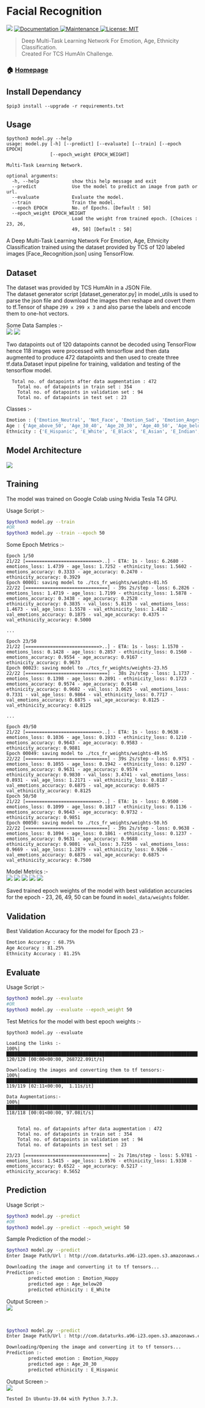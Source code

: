 # Facial Recognition
<p>
  <img src="https://img.shields.io/badge/version-0.0.2-blue.svg?cacheSeconds=2592000" />
  <a href="https://github.com/probhakarroy/tcs_humain_challenge#readme">
    <img alt="Documentation" src="https://img.shields.io/badge/documentation-yes-brightgreen.svg" target="_blank" />
  </a>
  <a href="https://github.com/probhakarroy/tcs_humain_challenge/graphs/commit-activity">
    <img alt="Maintenance" src="https://img.shields.io/badge/Maintained%3F-yes-green.svg" target="_blank" />
  </a>
  <a href="https://github.com/probhakarroy/tcs_humain_challenge/blob/master/LICENSE">
    <img alt="License: MIT" src="https://img.shields.io/badge/License-MIT-yellow.svg" target="_blank" />
  </a>
</p>

> Deep Multi-Task Learning Network For Emotion, Age, Ethnicity Classification.<br>
> Created For TCS HumAIn Challenge.

### 🏠 [Homepage](https://probhakarroy.github.io/tcs_humain_challenge/)

## Install Dependancy
```
$pip3 install --upgrade -r requirements.txt
```

## Usage
```
$python3 model.py --help
usage: model.py [-h] [--predict] [--evaluate] [--train] [--epoch EPOCH]
                [--epoch_weight EPOCH_WEIGHT]

Multi-Task Learning Network.

optional arguments:
  -h, --help            show this help message and exit
  --predict             Use the model to predict an image from path or url.
  --evaluate            Evaluate the model.
  --train               Train the model.
  --epoch EPOCH         No. of Epochs. [Default : 50]
  --epoch_weight EPOCH_WEIGHT
                        Load the weight from trained epoch. [Choices : 23, 26,
                        49, 50] [Default : 50]
```

A Deep Multi-Task Learning Network For Emotion, Age, Ethnicity Classification trained 
using the dataset provided by TCS of 120 labeled images [Face_Recognition.json] using TensorFlow.

## Dataset
The dataset was provided by TCS HumAIn in a JSON File.<br>
The dataset generator script [dataset_generator.py] in model_utils is used to parse the 
json file and download the images then reshape and covert them to tf.Tensor of shape ```299 x 299 x 3``` and also parse the labels and encode them to one-hot vectors.<br>

Some Data Samples :- <br>
![](model_data/samples/1.jpeg)
![](model_data/samples/2.jpeg)
<br>

Two datapoints out of 120 datapoints cannot be decoded using TensorFlow hence 118 images 
were processed with tensorflow and then data augmented to produce 472 datapoints and then
used to create three tf.data.Dataset input pipeline for training, validation and testing
of the tensorflow model.

```
  Total no. of datapoints after data augmentation : 472
	Total no. of datapoints in train set : 354
	Total no. of datapoints in validation set : 94
	Total no. of datapoints in test set : 23
```

Classes :-<br>
```sh
Emotion : {'Emotion_Neutral', 'Not_Face', 'Emotion_Sad', 'Emotion_Angry', 'Emotion_Happy'}
Age : {'Age_above_50', 'Age_30_40', 'Age_20_30', 'Age_40_50', 'Age_below20', 'others'}
Ethnicity : {'E_Hispanic', 'E_White', 'E_Black', 'E_Asian', 'E_Indian', 'others'}
```


## Model Architecture
![](model_data/model.png)

## Training
The model was trained on Google Colab using Nvidia Tesla T4 GPU.

Usage Script :-<br>
```sh
$python3 model.py --train
#OR
$python3 model.py --train --epoch 50
```

Some Epoch Metrics :-<br>

```
Epoch 1/50
21/22 [===========================>..] - ETA: 1s - loss: 6.2680 - emotions_loss: 1.4739 - age_loss: 1.7252 - ethinicity_loss: 1.5602 - emotions_accuracy: 0.3333 - age_accuracy: 0.2470 - ethinicity_accuracy: 0.3929
Epoch 00001: saving model to ./tcs_fr_weights/weights-01.h5
22/22 [==============================] - 39s 2s/step - loss: 6.2826 - emotions_loss: 1.4719 - age_loss: 1.7199 - ethinicity_loss: 1.5878 - emotions_accuracy: 0.3438 - age_accuracy: 0.2528 - ethinicity_accuracy: 0.3835 - val_loss: 5.8135 - val_emotions_loss: 1.4673 - val_age_loss: 1.5578 - val_ethinicity_loss: 1.4182 - val_emotions_accuracy: 0.1875 - val_age_accuracy: 0.4375 - val_ethinicity_accuracy: 0.5000

...

Epoch 23/50
21/22 [===========================>..] - ETA: 1s - loss: 1.1570 - emotions_loss: 0.1428 - age_loss: 0.2857 - ethinicity_loss: 0.1560 - emotions_accuracy: 0.9554 - age_accuracy: 0.9167 - ethinicity_accuracy: 0.9673
Epoch 00023: saving model to ./tcs_fr_weights/weights-23.h5
22/22 [==============================] - 38s 2s/step - loss: 1.1737 - emotions_loss: 0.1398 - age_loss: 0.2891 - ethinicity_loss: 0.1723 - emotions_accuracy: 0.9574 - age_accuracy: 0.9148 - ethinicity_accuracy: 0.9602 - val_loss: 3.0625 - val_emotions_loss: 0.7331 - val_age_loss: 0.9864 - val_ethinicity_loss: 0.7717 - val_emotions_accuracy: 0.6875 - val_age_accuracy: 0.8125 - val_ethinicity_accuracy: 0.8125

...

Epoch 49/50
21/22 [===========================>..] - ETA: 1s - loss: 0.9638 - emotions_loss: 0.1036 - age_loss: 0.1933 - ethinicity_loss: 0.1210 - emotions_accuracy: 0.9643 - age_accuracy: 0.9583 - ethinicity_accuracy: 0.9881
Epoch 00049: saving model to ./tcs_fr_weights/weights-49.h5
22/22 [==============================] - 39s 2s/step - loss: 0.9751 - emotions_loss: 0.1055 - age_loss: 0.1942 - ethinicity_loss: 0.1297 - emotions_accuracy: 0.9631 - age_accuracy: 0.9574 - ethinicity_accuracy: 0.9830 - val_loss: 3.4741 - val_emotions_loss: 0.8931 - val_age_loss: 1.2171 - val_ethinicity_loss: 0.8187 - val_emotions_accuracy: 0.6875 - val_age_accuracy: 0.6875 - val_ethinicity_accuracy: 0.8125
Epoch 50/50
21/22 [===========================>..] - ETA: 1s - loss: 0.9500 - emotions_loss: 0.1099 - age_loss: 0.1817 - ethinicity_loss: 0.1136 - emotions_accuracy: 0.9643 - age_accuracy: 0.9732 - ethinicity_accuracy: 0.9851
Epoch 00050: saving model to ./tcs_fr_weights/weights-50.h5
22/22 [==============================] - 39s 2s/step - loss: 0.9638 - emotions_loss: 0.1094 - age_loss: 0.1861 - ethinicity_loss: 0.1237 - emotions_accuracy: 0.9631 - age_accuracy: 0.9688 - ethinicity_accuracy: 0.9801 - val_loss: 3.7255 - val_emotions_loss: 0.9669 - val_age_loss: 1.2879 - val_ethinicity_loss: 0.9266 - val_emotions_accuracy: 0.6875 - val_age_accuracy: 0.6875 - val_ethinicity_accuracy: 0.7500

```

Model Metrics :-<br>
![](model_data/metrics/1.jpg)
![](model_data/metrics/2.jpg)
![](model_data/metrics/3.jpg)
![](model_data/metrics/4.jpg)
![](model_data/metrics/5.jpg)

Saved trained epoch weights of the model with best validation accuracies for the
epoch - 23, 26, 49, 50 can be found in ```model_data/weights``` folder. 


## Validation
Best Validation Accuracy for the model for Epoch 23 :-<br>

```sh
Emotion Accuracy : 68.75%
Age Accuracy : 81.25%
Ethnicity Accuracy : 81.25%
```

## Evaluate

Usage Script :-<br>
```sh
$python3 model.py --evaluate
#OR
$python3 model.py --evaluate --epoch_weight 50
```

Test Metrics for the model with best epoch weights :-<br>

```
$python3 model.py --evaluate

Loading the links :-
100%|██████████████████████████████████████████████████████████████████████| 120/120 [00:00<00:00, 268722.09it/s]

Downloading the images and converting them to tf tensors:-
100%|██████████████████████████████████████████████████████████████████████| 119/119 [02:11<00:00,  1.11s/it]

Data Augmentations:-
100%|██████████████████████████████████████████████████████████████████████| 118/118 [00:01<00:00, 97.08it/s]


	Total no. of datapoints after data augmentation : 472
	Total no. of datapoints in train set : 354
	Total no. of datapoints in validation set : 94
	Total no. of datapoints in test set : 23

23/23 [==============================] - 2s 71ms/step - loss: 5.9781 - emotions_loss: 1.5415 - age_loss: 1.9576 - ethinicity_loss: 1.9338 - emotions_accuracy: 0.6522 - age_accuracy: 0.5217 - ethinicity_accuracy: 0.5652
```

## Prediction

Usage Script :-<br>
```sh
$python3 model.py --predict
#OR
$python3 model.py --predict --epoch_weight 50
```

Sample Prediction of the model :- <br>
```sh
$python3 model.py --predict
Enter Image Path/Url : http://com.dataturks.a96-i23.open.s3.amazonaws.com/2c9fafb06477f4cb0164895548a600a3/66127d05-93eb-498f-bac3-85a19bcbbbc7___2538464.main_image.jpg.jpeg

Downloading the image and converting it to tf tensors...
Prediction :-
        predicted emotion : Emotion_Happy
        predicted age : Age_below20
        predicted ethinicity : E_White
``` 

Output Screen :- <br>
![](model_data/prediction/pred_1.png)

<br>

```sh
$python3 model.py --predict
Enter Image Path/Url : http://com.dataturks.a96-i23.open.s3.amazonaws.com/2c9fafb06477f4cb0164895548a600a3/e3f39fd4-8888-4eea-a49d-038f70a8c540___instagram-famous-clothing-stores.jpg.jpeg

Downloading/Opening the image and converting it to tf tensors...
Prediction :-
        predicted emotion : Emotion_Happy
        predicted age : Age_20_30
        predicted ethinicity : E_Hispanic
``` 

Output Screen :- <br>
![](model_data/prediction/pred_2.png)


```sh
Tested In Ubuntu-19.04 with Python 3.7.3.
```